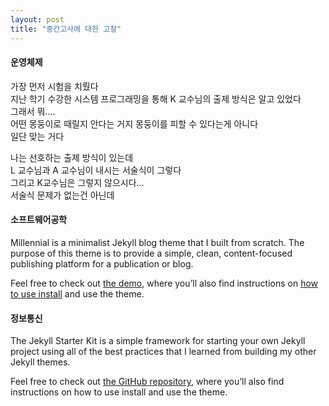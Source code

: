 ```yaml
---
layout: post
title: "중간고사에 대한 고찰"
---
```


#### 운영체제

가장 먼저 시험을 치뤘다<br>
지난 학기 수강한 시스템 프로그래밍을 통해 K 교수님의 출제 방식은 알고 있었다<br>
그래서 뭐....<br> 어떤 몽둥이로 때릴지 안다는 거지 몽둥이를 피할 수 있다는게 아니다<br>
일단 맞는 거다<br>

나는 선호하는 출제 방식이 있는데<br>
L 교수님과 A 교수님이 내시는 서술식이 그렇다<br>
그리고 K교수님은 그렇지 않으시다...<br>
서술식 문제가 없는건 아닌데 





#### 소프트웨어공학

Millennial is a minimalist Jekyll blog theme that I built from scratch. The purpose of this theme is to provide a simple, clean, content-focused publishing platform for a publication or blog.

Feel free to check out <a href="https://lenpaul.github.io/Millennial/" target="_blank">the demo</a>, where you’ll also find instructions on <a href="https://lenpaul.github.io/Millennial/documentation/getting-started.html">how to use install</a> and use the theme.

#### 정보통신

The Jekyll Starter Kit is a simple framework for starting your own Jekyll project using all of the best practices that I learned from building my other Jekyll themes.

Feel free to check out <a href="https://github.com/LeNPaul/jekyll-starter-kit" target="_blank">the GitHub repository</a>, where you’ll also find instructions on how to use install and use the theme.
